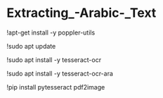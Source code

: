 # Extracting_-Arabic-_Text

!apt-get install -y poppler-utils

!sudo apt update

!sudo apt install -y tesseract-ocr

!sudo apt install -y tesseract-ocr-ara

!pip install pytesseract pdf2image


